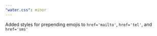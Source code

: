 ```yaml
---
"water.css": minor
---
```


Added styles for prepending emojis to `href='mailto'`, `href='tel'`, and `href='sms'`
